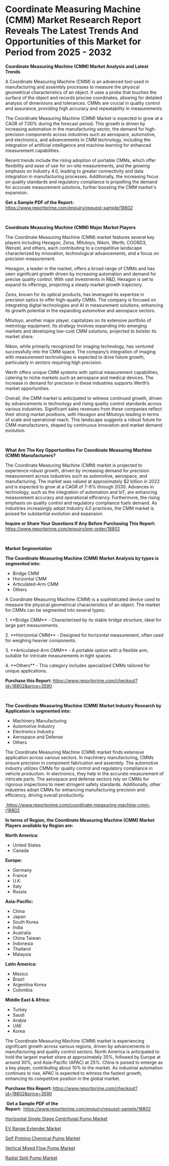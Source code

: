 <p><h1>Coordinate Measuring Machine (CMM) Market Research Report Reveals The Latest Trends And Opportunities of this Market for Period from 2025 - 2032</h1></p><p><strong>Coordinate Measuring Machine (CMM) Market Analysis and Latest Trends</strong></p>
<p><p>A Coordinate Measuring Machine (CMM) is an advanced tool used in manufacturing and assembly processes to measure the physical geometrical characteristics of an object. It uses a probe that touches the surface of the object and records precise coordinates, allowing for detailed analysis of dimensions and tolerances. CMMs are crucial in quality control and assurance, providing high accuracy and repeatability in measurements.</p><p>The Coordinate Measuring Machine (CMM) Market is expected to grow at a CAGR of 7.00% during the forecast period. This growth is driven by increasing automation in the manufacturing sector, the demand for high-precision components across industries such as aerospace, automotive, and electronics, and advancements in CMM technology, including the integration of artificial intelligence and machine learning for enhanced measurement capabilities. </p><p>Recent trends include the rising adoption of portable CMMs, which offer flexibility and ease of use for on-site measurements, and the growing emphasis on Industry 4.0, leading to greater connectivity and data integration in manufacturing processes. Additionally, the increasing focus on quality standards and regulatory compliance is propelling the demand for accurate measurement solutions, further boosting the CMM market's expansion.</p></p>
<p><strong>Get a Sample PDF of the Report:&nbsp;</strong> <a href="https://www.reportprime.com/enquiry/request-sample/18802?utm_campaign=2130&utm_medium=2&utm_source=Github&utm_content=ia&utm_term=19032025&utm_id=coordinate-measuring-machine-cmm">https://www.reportprime.com/enquiry/request-sample/18802</a></p>
<p>&nbsp;</p>
<p><strong>Coordinate Measuring Machine (CMM) Major Market Players</strong></p>
<p><p>The Coordinate Measuring Machine (CMM) market features several key players including Hexagon, Zeiss, Mitutoyo, Nikon, Werth, COORD3, Wenzel, and others, each contributing to a competitive landscape characterized by innovation, technological advancements, and a focus on precision measurement.</p><p>Hexagon, a leader in the market, offers a broad range of CMMs and has seen significant growth driven by increasing automation and demand for precise quality control. With vast investments in R&D, Hexagon is set to expand its offerings, projecting a steady market growth trajectory.</p><p>Zeiss, known for its optical products, has leveraged its expertise in precision optics to offer high-quality CMMs. The company is focused on integrating digital technologies and AI in measurement solutions, enhancing its growth potential in the expanding automotive and aerospace sectors.</p><p>Mitutoyo, another major player, capitalizes on its extensive portfolio of metrology equipment. Its strategy involves expanding into emerging markets and developing low-cost CMM solutions, projected to bolster its market share.</p><p>Nikon, while primarily recognized for imaging technology, has ventured successfully into the CMM space. The company’s integration of imaging with measurement technologies is expected to drive future growth, particularly in sectors requiring high precision.</p><p>Werth offers unique CMM systems with optical measurement capabilities, catering to niche markets such as aerospace and medical devices. The increase in demand for precision in these industries supports Werth’s market opportunities.</p><p>Overall, the CMM market is anticipated to witness continued growth, driven by advancements in technology and rising quality control standards across various industries. Significant sales revenues from these companies reflect their strong market positions, with Hexagon and Mitutoyo leading in terms of scale and operational reach. This landscape suggests a robust future for CMM manufacturers, shaped by continuous innovation and market demand evolution.</p></p>
<p>&nbsp;</p>
<p><strong>What Are The Key Opportunities For Coordinate Measuring Machine (CMM) Manufacturers?</strong></p>
<p><p>The Coordinate Measuring Machine (CMM) market is projected to experience robust growth, driven by increasing demand for precision measurement across industries such as automotive, aerospace, and manufacturing. The market was valued at approximately $2 billion in 2022 and is expected to grow at a CAGR of 7-8% through 2030. Advances in technology, such as the integration of automation and IoT, are enhancing measurement accuracy and operational efficiency. Furthermore, the rising emphasis on quality control and regulatory compliance fuels demand. As industries increasingly adopt Industry 4.0 practices, the CMM market is poised for substantial evolution and expansion.</p></p>
<p><strong>Inquire or Share Your Questions If Any Before Purchasing This Report:</strong> <a href="https://www.reportprime.com/enquiry/pre-order/18802?utm_campaign=2130&utm_medium=2&utm_source=Github&utm_content=ia&utm_term=19032025&utm_id=coordinate-measuring-machine-cmm">https://www.reportprime.com/enquiry/pre-order/18802</a></p>
<p>&nbsp;</p>
<p><strong>Market Segmentation</strong></p>
<p><strong>The Coordinate Measuring Machine (CMM) Market Analysis by types is segmented into:</strong></p>
<p><ul><li>Bridge CMM</li><li>Horizontal CMM</li><li>Articulated-Arm CMM</li><li>Others</li></ul></p>
<p><p>A Coordinate Measuring Machine (CMM) is a sophisticated device used to measure the physical geometrical characteristics of an object. The market for CMMs can be segmented into several types: </p><p>1. **Bridge CMM** - Characterized by its stable bridge structure, ideal for large part measurements.  </p><p>2. **Horizontal CMM** - Designed for horizontal measurement, often used for weighing heavier components.  </p><p>3. **Articulated-Arm CMM** - A portable option with a flexible arm, suitable for intricate measurements in tight spaces.  </p><p>4. **Others** - This category includes specialized CMMs tailored for unique applications.</p></p>
<p><strong>Purchase this Report:&nbsp;</strong><a href="https://www.reportprime.com/checkout?id=18802&price=3590&utm_campaign=2130&utm_medium=2&utm_source=Github&utm_content=ia&utm_term=19032025&utm_id=coordinate-measuring-machine-cmm">https://www.reportprime.com/checkout?id=18802&price=3590</a></p>
<p>&nbsp;</p>
<p><strong>The Coordinate Measuring Machine (CMM) Market Industry Research by Application is segmented into:</strong></p>
<p><ul><li>Machinery Manufacturing</li><li>Automotive Industry</li><li>Electronics Industry</li><li>Aerospace and Defense</li><li>Others</li></ul></p>
<p><p>The Coordinate Measuring Machine (CMM) market finds extensive application across various sectors. In machinery manufacturing, CMMs ensure precision in component fabrication and assembly. The automotive industry utilizes CMMs for quality control and regulatory compliance in vehicle production. In electronics, they help in the accurate measurement of intricate parts. The aerospace and defense sectors rely on CMMs for rigorous inspections to meet stringent safety standards. Additionally, other industries adopt CMMs for enhancing manufacturing precision and efficiency, driving overall productivity.</p></p>
<p><a href="https://www.reportprime.com/coordinate-measuring-machine-cmm-r18802?utm_campaign=2130&utm_medium=2&utm_source=Github&utm_content=ia&utm_term=19032025&utm_id=coordinate-measuring-machine-cmm">&nbsp;https://www.reportprime.com/coordinate-measuring-machine-cmm-r18802</a></p>
<p><strong>In terms of Region, the Coordinate Measuring Machine (CMM) Market Players available by Region are:</strong></p>
<p>
    <p> <strong> North America: </strong>
        <ul>
            <li>United States</li>
            <li>Canada</li>
        </ul>
        </p> 
    <p> <strong> Europe: </strong>
        <ul>
            <li>Germany</li>
            <li>France</li>
            <li>U.K.</li>
            <li>Italy</li>
            <li>Russia</li>
        </ul>
        </p> 
    <p> <strong> Asia-Pacific: </strong>
        <ul>
            <li>China</li>
            <li>Japan</li>
            <li>South Korea</li>
            <li>India</li>
            <li>Australia</li>
            <li>China Taiwan</li>
            <li>Indonesia</li>
            <li>Thailand</li>
            <li>Malaysia</li>
        </ul>
        </p> 
    <p> <strong> Latin America: </strong>
        <ul>
            <li>Mexico</li>
            <li>Brazil</li>
            <li>Argentina Korea</li>
            <li>Colombia</li>
        </ul>
        </p> 
    <p> <strong> Middle East & Africa: </strong>
        <ul>
            <li>Turkey</li>
            <li>Saudi</li>
            <li>Arabia</li>
            <li>UAE</li>
            <li>Korea</li>
        </ul>
    </p>
    </p>
<p><p>The Coordinate Measuring Machine (CMM) market is experiencing significant growth across various regions, driven by advancements in manufacturing and quality control sectors. North America is anticipated to hold the largest market share at approximately 35%, followed by Europe at around 30%, and Asia-Pacific (APAC) at 25%. China is poised to emerge as a key player, contributing about 10% to the market. As industrial automation continues to rise, APAC is expected to witness the fastest growth, enhancing its competitive position in the global market.</p></p>
<p><strong>Purchase this Report: </strong><a href="https://www.reportprime.com/checkout?id=18802&price=3590&utm_campaign=2130&utm_medium=2&utm_source=Github&utm_content=ia&utm_term=19032025&utm_id=coordinate-measuring-machine-cmm">https://www.reportprime.com/checkout?id=18802&price=3590</a></p>
<p>&nbsp;<strong>Get a Sample PDF of the Report:&nbsp;&nbsp;</strong><a href="https://www.reportprime.com/enquiry/request-sample/18802?utm_campaign=2130&utm_medium=2&utm_source=Github&utm_content=ia&utm_term=19032025&utm_id=coordinate-measuring-machine-cmm">https://www.reportprime.com/enquiry/request-sample/18802</a></p>
<p><strong></strong></p>
<p><p><a href="https://github.com/santosh758595/Market-Research-Report-List-7/blob/main/horizontal-single-stage-centrifugal-pump-market.md?utm_campaign=2130&utm_medium=2&utm_source=Github&utm_content=ia&utm_term=19032025&utm_id=coordinate-measuring-machine-cmm">Horizontal Single Stage Centrifugal Pump Market</a></p><p><a href="https://github.com/klindsey95/Market-Research-Report-List-1/blob/main/ev-range-extender-market.md?utm_campaign=2130&utm_medium=2&utm_source=Github&utm_content=ia&utm_term=19032025&utm_id=coordinate-measuring-machine-cmm">EV Range Extender Market</a></p><p><a href="https://github.com/elizabethdagraca/Market-Research-Report-List-5/blob/main/self-priming-chemical-pump-market.md?utm_campaign=2130&utm_medium=2&utm_source=Github&utm_content=ia&utm_term=19032025&utm_id=coordinate-measuring-machine-cmm">Self Priming Chemical Pump Market</a></p><p><a href="https://github.com/delindacallegari68/Market-Research-Report-List-1/blob/main/vertical-mixed-flow-pump-market.md?utm_campaign=2130&utm_medium=2&utm_source=Github&utm_content=ia&utm_term=19032025&utm_id=coordinate-measuring-machine-cmm">Vertical Mixed Flow Pump Market</a></p><p><a href="https://github.com/boitafbg/Market-Research-Report-List-1/blob/main/radial-split-pump-market.md?utm_campaign=2130&utm_medium=2&utm_source=Github&utm_content=ia&utm_term=19032025&utm_id=coordinate-measuring-machine-cmm">Radial Split Pump Market</a></p></p>